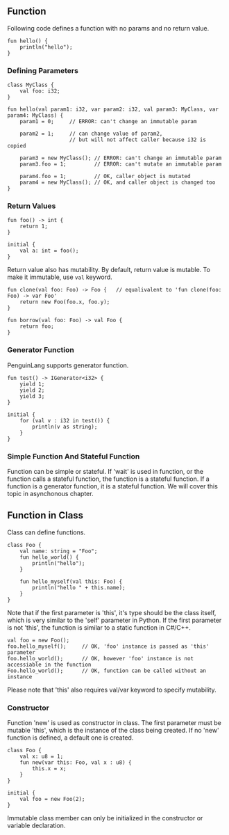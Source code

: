 ## Function
Following code defines a function with no params and no return value.
```
fun hello() {
	println("hello");
}
```

### Defining Parameters
```
class MyClass {
	val foo: i32;
}

fun hello(val param1: i32, var param2: i32, val param3: MyClass, var param4: MyClass) {
	param1 = 0;		// ERROR: can't change an immutable param

	param2 = 1;  	// can change value of param2, 
					// but will not affect caller because i32 is copied
					
	param3 = new MyClass(); // ERROR: can't change an immutable param
	param3.foo = 1;			// ERROR: can't mutate an immutable param
	
	param4.foo = 1;			// OK, caller object is mutated
	param4 = new MyClass(); // OK, and caller object is changed too
}
```

### Return Values
```
fun foo() -> int {
	return 1;
}

initial {
	val a: int = foo();
}
```

Return value also has mutability. By default, return value is mutable. To make it immutable, use `val` keyword.
```
fun clone(val foo: Foo) -> Foo {   // equalivalent to 'fun clone(foo: Foo) -> var Foo'
	return new Foo(foo.x, foo.y);
}

fun borrow(val foo: Foo) -> val Foo {
	return foo;
}
```

### Generator Function
PenguinLang supports generator function. 
```
fun test() -> IGenerator<i32> {
	yield 1;
	yield 2;
	yield 3;
}

initial {
	for (val v : i32 in test()) {
		println(v as string);
	}
}
```

### Simple Function And Stateful Function
Function can be simple or stateful. 
If 'wait' is used in function, or the function calls a stateful function, the function is a stateful function.
If a function is a generator function, it is a stateful function.
We will cover this topic in asynchonous chapter.

## Function in Class
Class can define functions.
```
class Foo {
	val name: string = "Foo";
	fun hello_world() {
		println("hello");
	}

	fun hello_myself(val this: Foo) {
		println("hello " + this.name);
	}
}
```

Note that if the first parameter is 'this', it's type should be the class itself, which is very similar to the 'self' parameter in Python.
If the first parameter is not 'this', the function is similar to a static function in C#/C++.
```
val foo = new Foo();
foo.hello_myself();		// OK, 'foo' instance is passed as 'this' parameter
foo.hello_world();		// OK, however 'foo' instance is not accessiable in the function
Foo.hello_world();		// OK, function can be called without an instance
```

Please note that 'this' also requires val/var keyword to specify mutability.

### Constructor
Function 'new' is used as constructor in class. The first parameter must be mutable 'this', which is the instance of the class being created.
If no 'new' function is defined, a default one is created.
```
class Foo {
	val x: u8 = 1;
	fun new(var this: Foo, val x : u8) {
		this.x = x;
	}
}

initial {
	val foo = new Foo(2);
}
```

Immutable class member can only be initialized in the constructor or variable declaration.